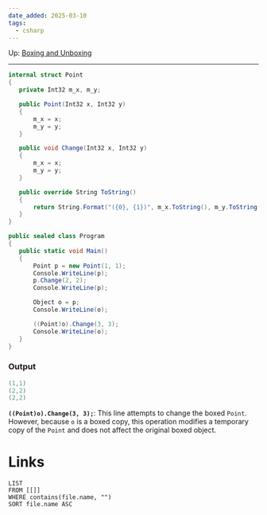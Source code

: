 ```yaml
---
date_added: 2025-03-10
tags:
  - csharp
---
```

Up: [Boxing and Unboxing](Boxing%20and%20Unboxing.md)
___
 ```cs
 internal struct Point
{
    private Int32 m_x, m_y;

    public Point(Int32 x, Int32 y)
    {
        m_x = x;
        m_y = y;
    }

    public void Change(Int32 x, Int32 y)
    {
        m_x = x;
        m_y = y;
    }

    public override String ToString()
    {
        return String.Format("({0}, {1})", m_x.ToString(), m_y.ToString());
    }
}

public sealed class Program
{
    public static void Main()
    {
        Point p = new Point(1, 1);
        Console.WriteLine(p);
        p.Change(2, 2);
        Console.WriteLine(p);

        Object o = p;
        Console.WriteLine(o);

        ((Point)o).Change(3, 3);
        Console.WriteLine(o);
    }
}
```

### Output
```cs
(1,1)
(2,2)
(2,2)
```

**`((Point)o).Change(3, 3);`**: This line attempts to change the boxed `Point`. However, because `o` is a boxed copy, this operation modifies a temporary copy of the `Point` and does not affect the original boxed object.
# Links
```dataview
LIST
FROM [[]]
WHERE contains(file.name, "")
SORT file.name ASC
```
